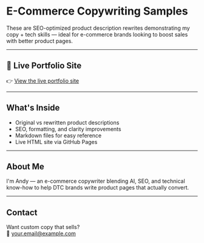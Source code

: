 # E-Commerce Copywriting Samples

These are SEO-optimized product description rewrites demonstrating my copy + tech skills — ideal for e-commerce brands looking to boost sales with better product pages.

---

## 🔗 Live Portfolio Site

👉 [View the live portfolio site](https://andy-hutch.github.io/ecommerce-copy-samples/)

---

## What's Inside

- Original vs rewritten product descriptions  
- SEO, formatting, and clarity improvements  
- Markdown files for easy reference  
- Live HTML site via GitHub Pages

---

## About Me

I'm Andy — an e-commerce copywriter blending AI, SEO, and technical know-how to help DTC brands write product pages that actually convert.

---

## Contact

Want custom copy that sells?  
📩 your.email@example.com




